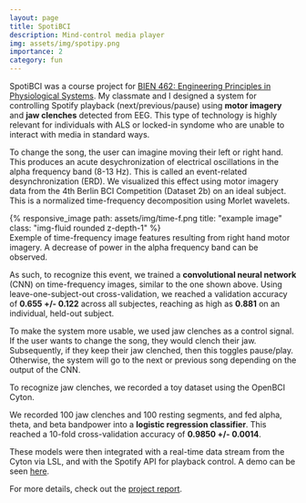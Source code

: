 ```yaml
---
layout: page
title: SpotiBCI
description: Mind-control media player
img: assets/img/spotipy.png
importance: 2
category: fun
---
```


SpotiBCI was a course project for <a href="https://www.mcgill.ca/study/2020-2021/courses/bien-462">BIEN 462: Engineering Principles in Physiological Systems</a>. My classmate and I designed a system for controlling Spotify playback (next/previous/pause) using <b>motor imagery</b> and <b>jaw clenches</b> detected from EEG. This type of technology is highly relevant for individuals with ALS or locked-in syndome who are unable to interact with media in standard ways.

To change the song, the user can imagine moving their left or right hand. This produces an acute desychronization of electrical oscillations in the alpha frequency band (8-13 Hz). This is called an event-related desynchronization (ERD). We visualized this effect using motor imagery data from the 4th Berlin BCI Competition (Dataset 2b) on an ideal subject. This is a normalized time-frequency decomposition using Morlet wavelets.

<div class="row text-center">
    <div class="col-sm mt-3 mt-md-0">
        {% responsive_image path: assets/img/time-f.png title: "example image" class: "img-fluid rounded z-depth-1" %}
    </div>
</div>
<div class="caption">
    Exemple of time-frequency image features resulting from right hand motor imagery. A decrease of power in the alpha frequency band can be observed.
</div>

As such, to recognize this event, we trained a <b>convolutional neural network</b> (CNN) on time-frequency images, similar to the one shown above. Using leave-one-subject-out cross-validation, we reached a validation accuracy of <b>0.655 +/- 0.122</b> across all subjectes, reaching as high as <b>0.881</b> on an individual, held-out subject.

To make the system more usable, we used jaw clenches as a control signal. If the user wants to change the song, they would clench their jaw. Subsequently, if they keep their jaw clenched, then this toggles pause/play. Otherwise, the system will go to the next or previous song depending on the output of the CNN.

To recognize jaw clenches, we recorded a toy dataset using the OpenBCI Cyton.

We recorded 100 jaw clenches and 100 resting segments, and fed alpha, theta, and beta bandpower into a <b>logistic regression classifier</b>. This reached a 10-fold cross-validation accuracy of <b>0.9850 +/- 0.0014</b>.

These models were then integrated with a real-time data stream from the Cyton via LSL, and with the Spotify API for playback control. A demo can be seen <a href="https://www.youtube.com/watch?v=4_M3x-Q__Q8">here</a>.

For more details, check out the <a href="https://arthurboschet.github.io/assets/pdf/spotibci.pdf">project report</a>.

